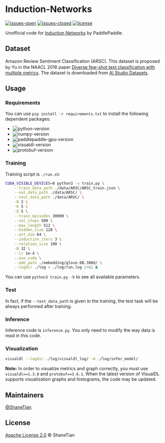 # Induction-Networks

[![issues-open](https://img.shields.io/github/issues/ShaneTian/Induction-Networks?color=success)](https://github.com/ShaneTian/Induction-Networks/issues) [![issues-closed](https://img.shields.io/github/issues-closed/ShaneTian/Induction-Networks?color=critical)](https://github.com/ShaneTian/Induction-Networks/issues?q=is%3Aissue+is%3Aclosed) [![license](https://img.shields.io/github/license/ShaneTian/Induction-Networks)](https://github.com/ShaneTian/Induction-Networks/blob/master/LICENSE)

Unofficial code for [Induction Networks](https://www.aclweb.org/anthology/D19-1403/) by PaddlePaddle.

## Dataset

Amazon Review Sentiment Classiﬁcation (ARSC). This dataset is proposed by Yu in the NAACL 2018 paper [Diverse few-shot text classiﬁcation with multiple metrics](https://www.aclweb.org/anthology/N18-1109/). The dataset is downloaded from [AI Studio Datasets](https://aistudio.baidu.com/aistudio/datasetdetail/22858).

## Usage
### Requirements

You can use `pip install -r requirements.txt` to install the following dependent packages:

- ![python-version](https://img.shields.io/badge/python-v3.7.4-blue)
- ![numpy-version](https://img.shields.io/badge/numpy-v1.17.2-blue)
- ![paddlepaddle-gpu-version](https://img.shields.io/badge/paddlepaddle--gpu-v1.7.0-blue)
- ![visualdl-version](https://img.shields.io/badge/visualdl-v1.3.0-blue)
- ![protobuf-version](https://img.shields.io/badge/protobuf-v3.6.1-blue)

### Training

Training script is `./run.sh`:
```bash
CUDA_VISIBLE_DEVICES=0 python3 -u train.py \
    --train_data_path ./data/ARSC/ARSC_train.json \
    --val_data_path ./data/ARSC/ \
    --test_data_path ./data/ARSC/ \
    -N 2 \
    -K 5 \
    -Q 5 \
    --train_episodes 30000 \
    --val_steps 500 \
    --max_length 512 \
    --hidden_size 128 \
    --att_dim 64 \
    --induction_iters 3 \
    --relation_size 100 \
    -B 32 \
    --lr 1e-4 \
    --use_cuda \
    --emb_path ./embedding/glove.6B.300d/ \
    --logdir ./log > ./log/run.log 2>&1 &
```

You can use `python3 train.py -h` to see all available parameters.

### Test

In fact, if the `--test_data_path` is given in the training, the test task will be always performed after training.

### Inference

Inference code is `inference.py`. You only need to modify the way data is read in this code.

### Visualization

```bash
visualdl --logdir ./log/visualdl_log/ -m ./log/infer_model/
```

**Note:** In order to visualize metrics and graph correctly, you must use `visualdl==1.3.0` and `protobuf==3.6.1`. When the latest version of VisualDL supports visualization graphs and histograms, the code may be updated.


## Maintainers

[@ShaneTian](https://github.com/ShaneTian).

## License

[Apache License 2.0](LICENSE) © ShaneTian